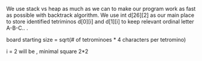 We use stack vs heap as much as we can
to make our program work as fast as possible with backtrack algorithm.
We use int d[26][2] as our main place to store identified tetriminos d[0][i] and d[1][i] to
keep relevant ordinal letter A-B-C.. .

board starting size =
  sqrt(# of tetrominoes * 4 characters per tetromino)
  
  i = 2 will be , minimal square 2*2 